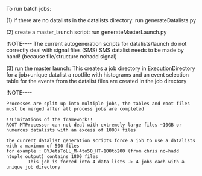To run batch jobs:


(1) if there are no datalists in the datalists directory:
	run generateDatalists.py

(2) create a master_launch script:
	run generateMasterLaunch.py
	

!NOTE---- The current autogeneration scripts for datalists/launch do not correctly deal with signal files (SMS) 
	  SMS datalist needs to be made by hand! (because file/structure nohadd signal)

(3) run the master launch:
	This creates a job directory in ExecutionDirectory for a job+unique datalist
	a rootfile with histograms and an event selection table for the events from the datalist files are created in the job directory


!NOTE----

	Processes are split up into multiple jobs, the tables and root files must be merged after all process jobs are completed
	
	!!Limitations of the framework!!
	ROOT MTProcessor can not deal with extremely large files ~10GB or numerous datalists with an excess of 1000+ files
	
	the current datalist generation scripts force a job to use a datalists with a maximum of 500 files
	for example : DYJetsToLL_M-4to50_HT-100to200 (from chris no-hadd ntuple output) contains 1800 files
			This job is forced into 4 data lists -> 4 jobs each with a unique job directory


	
